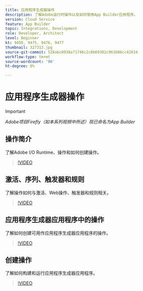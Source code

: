 ```yaml
---
title: 应用程序生成器操作
description: 了解Adobe运行时操作以及如何使用App Builder应用程序。
version: Cloud Service
feature: App Builder
topic: Integrations, Development
role: Developer, Architect
level: Beginner
kt: 9456, 9475, 9476, 9477
thumbnail: 327313.jpg
source-git-commit: 528abc0938a71746c2c8b69382c961686cc42634
workflow-type: tm+mt
source-wordcount: '96'
ht-degree: 0%

---
```



# 应用程序生成器操作

>[!IMPORTANT]
>
> _Adobe项目Firefly（如本系列视频中所述）现已命名为App Builder_

## 操作简介

了解Adobe I/O Runtime、操作和如何创建操作。

>[!VIDEO](https://video.tv.adobe.com/v/339192/?quality=12&learn=on)

## 激活、序列、触发器和规则

了解操作如何与激活、Web操作、触发器和规则相关。

>[!VIDEO](https://video.tv.adobe.com/v/339193/?quality=12&learn=on)

## 应用程序生成器应用程序中的操作

了解如何创建可用作应用程序生成器应用程序的操作。

>[!VIDEO](https://video.tv.adobe.com/v/339194/?quality=12&learn=on)

## 创建操作

了解如何构建和运行应用程序生成器应用程序。

>[!VIDEO](https://video.tv.adobe.com/v/339171/?quality=12&learn=on)
